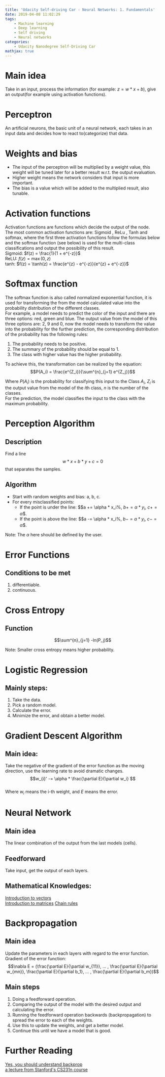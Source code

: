 ```yaml
---
title: 'Udacity Self-driving Car - Neural Networks: 1. Fundamentals'
date: 2019-04-08 11:02:29
tags:
	- Machine learning
	- Deep learning
	- Self driving
	- Neural networks
categories:
	- Udacity Nanodegree Self-Driving Car
mathjax: true 
---
```

# Main idea
Take in an input, process the information (for example: $z = w * x + b$), give an output(for example using activation functions).  
<!-- more -->
# Perceptron
An artificial neurons, the basic unit of a neural network, each takes in an input data and decides how to react to(categorize) that data.  
# Weights and bias
- The input of the perceptron will be multiplied by a weight value, this weight will be tuned later for a better result w.r.t. the output evaluation.  
- Higher weight means the network considers that input is more important.  
- The bias is a value which will be added to the multiplied result, also tunable.  

# Activation functions
Activation functions are functions which decide the output of the node.  
The most common activation functions are: Sigmoid , ReLu , Tanh  and softmax, where the first three activation functions follow the formulas below and the softmax function (see below) is used for the multi-class classifications and output the possibility of this result.  
Sigmoid: $f(z) = \frac{1}{1 + e^{-z}}$  
ReLU:    $f(z) = \max(0, z)$  
tanh:    $f(z) = \tanh(z) = \frac{e^{z} - e^{-z}}{e^{z} + e^{-z}}$  

# Softmax function
The softmax function is also called normalized exponential function, it is used for transforming the from the model calculated value into the probability distribution of the different classes.  
For example, a model needs to predict the color of the input and there are three options: red, green and blue. The output value from the model of this three options are: $2$, $9$ and $0$, now the model needs to transform the value into the probability for the further prediction, the corresponding distribution of the probability has the following rules:  
1. The probability needs to be positive.  
2. The summary of the probability should be equal to $1$.  
3. The class with higher value has the higher probability.  

To achieve this, the transformation can be realized by the equation:  
$$P(A_i) = \frac{e^{Z_i}}{\sum^{n}_{j=1} e^{Z_j}}$$  

Where $P(A_i)$ is the probability for classifying this input to the Class $A_i$, $Z_i$ is the output value from the model of the $i$th class, $n$ is the number of the classes.  
For the prediction, the model classifies the input to the class with the maximum probability.

# Perception Algorithm
## Description
Find a line $$w * x + b * y + c = 0$$ that separates the samples.

## Algorithm
- Start with random weights and bias: a, b, c.  
- For every misclassified points:  
	- If the point is under the line: $$a += \alpha * x_i%, $b += \alpha * y_i$, $c += \alpha$$.  
	- If the point is above the line: $$a -= \alpha * x_i%, $b -= \alpha * y_i$, $c -= \alpha$$.  

Note: The $\alpha$ here should be defined by the user.  

# Error Functions
## Conditions to be met
1. differentiable.  
2. continuous. 

# Cross Entropy
## Function
$$\sum^{n}_{j=1} -ln(P_j)$$

Note: Smaller cross entropy means higher probability.  

# Logistic Regression
## Mainly steps:
1. Take the data.  
2. Pick a random model.  
3. Calculate the error. 
4. Minimize the error, and obtain a better model.  

# Gradient Descent Algorithm
## Main idea:
Take the negative of the gradient of the error function as the moving direction, use the learning rate to avoid dramatic changes.
$$w_{i}' -= \alpha * \frac{\partial E}{\partial w_i} $$  
Where $w_i$ means the i-th weight, and $E$ means the error.  

# Neural Network
## Main idea
The linear combination of the output from the last models (cells).  
## Feedforward
Take input, get the output of each layers.
## Mathematical Knowledges:

[Introduction to vectors](https://www.khanacademy.org/math/linear-algebra/vectors-and-spaces/vectors/v/vector-introduction-linear-algebra)  
[Introduction to matrices](https://www.khanacademy.org/math/precalculus/precalc-matrices) 
[Chain rules](https://www.khanacademy.org/math/ap-calculus-ab/ab-differentiation-2-new/ab-3-1a/v/chain-rule-introduction)  

# Backpropagation
## Main idea
Update the parameters in each layers with regard to the error function.  
Gradient of the error function:
$$\nabla E = (\frac{\partial E}{\partial w_{11}}, ... , \frac{\partial E}{\partial w_{mn}}, \frac{\partial E}{\partial b_1}, ... , \frac{\partial E}{\partial b_m})$$  
## Main steps
1. Doing a feedforward operation.  
2. Comparing the output of the model with the desired output and calculating the error.  
4. Running the feedforward operation backwards (backpropagation) to spread the error to each of the weights.  
5. Use this to update the weights, and get a better model.  
6. Continue this until we have a model that is good.  

# Further Reading
[Yes, you should understand backprop](https://medium.com/@karpathy/yes-you-should-understand-backprop-e2f06eab496b#.vt3ax2kg9)  
[a lecture from Stanford's CS231n course](https://www.youtube.com/watch?v=59Hbtz7XgjM)  
